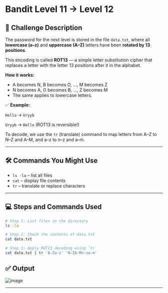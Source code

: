 # Bandit Level 11 → Level 12

## **🧩** Challenge Description

The password for the next level is stored in the file `data.txt`, where all **lowercase (a–z)** and **uppercase (A–Z)** letters have been **rotated by 13 positions**.

This encoding is called **ROT13** — a simple letter substitution cipher that replaces a letter with the letter 13 positions after it in the alphabet.

 **How it works:**

- A becomes N, B becomes O, ..., M becomes Z
- N becomes A, O becomes B, ..., Z becomes M
- The same applies to lowercase letters.

✅ **Example:**

`Hello` → `Uryyb`

`Uryyb` → `Hello` (ROT13 is reversible!)

To decode, we use the `tr` (translate) command to map letters from A–Z to N–Z and A–M, and a–z to n–z and a–m.

---

## 🛠 Commands You Might Use

- `ls -la` – list all files
- `cat` – display file contents
- `tr` – translate or replace characters

---

## 💻 Steps and Commands Used

```bash
# Step 1: List files in the directory
ls -la

# Step 2: Check the contents of data.txt
cat data.txt

# Step 3: Apply ROT13 decoding using `tr`
cat data.txt | tr 'A-Za-z' 'N-ZA-Mn-za-m'

```

## ✅ Output
![image](https://github.com/user-attachments/assets/f56bd1f7-2c69-42a5-b325-417926e0e646)

---
